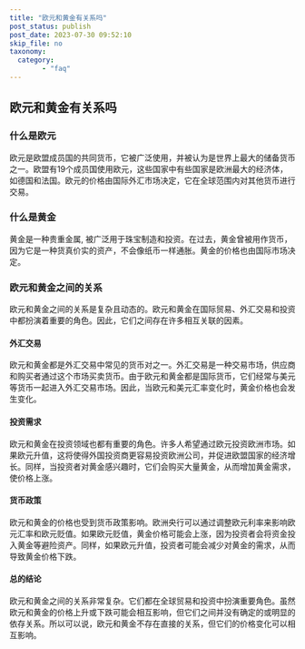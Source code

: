 ```yaml
---
title: "欧元和黄金有关系吗"
post_status: publish
post_date: 2023-07-30 09:52:10
skip_file: no
taxonomy:
  category:
        - "faq"
---
```


## 欧元和黄金有关系吗

### 什么是欧元

欧元是欧盟成员国的共同货币，它被广泛使用，并被认为是世界上最大的储备货币之一。欧盟有19个成员国使用欧元，这些国家中有些国家是欧洲最大的经济体，如德国和法国。欧元的价格由国际外汇市场决定，它在全球范围内对其他货币进行交易。

### 什么是黄金

黄金是一种贵重金属, 被广泛用于珠宝制造和投资。在过去，黄金曾被用作货币，因为它是一种货真价实的资产，不会像纸币一样通胀。黄金的价格也由国际市场决定。

### 欧元和黄金之间的关系

欧元和黄金之间的关系是复杂且动态的。欧元和黄金在国际贸易、外汇交易和投资中都扮演着重要的角色。因此，它们之间存在许多相互关联的因素。

#### 外汇交易

欧元和黄金都是外汇交易中常见的货币对之一。外汇交易是一种交易市场，供应商和购买者通过这个市场买卖货币。由于欧元和黄金都是国际货币，它们经常与美元等货币一起进入外汇交易市场。因此，当欧元和美元汇率变化时，黄金价格也会发生变化。

#### 投资需求

欧元和黄金在投资领域也都有重要的角色。许多人希望通过欧元投资欧洲市场。如果欧元升值，这将使得外国投资商更容易投资欧洲公司，并促进欧盟国家的经济增长。同样，当投资者对黄金感兴趣时，它们会购买大量黄金，从而增加黄金需求，使价格上涨。

#### 货币政策

欧元和黄金的价格也受到货币政策影响。欧洲央行可以通过调整欧元利率来影响欧元汇率和欧元贬值。如果欧元贬值，黄金价格可能会上涨，因为投资者会将资金投入黄金等避险资产。同样，如果欧元升值，投资者可能会减少对黄金的需求，从而导致黄金价格下跌。

#### 总的结论

欧元和黄金之间的关系非常复杂。它们都在全球贸易和投资中扮演重要角色。虽然欧元和黄金的价格上升或下跌可能会相互影响，但它们之间并没有确定的或明显的依存关系。所以可以说，欧元和黄金不存在直接的关系，但它们的价格变化可以相互影响。
